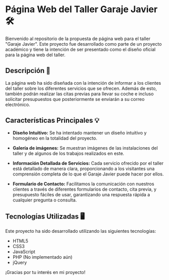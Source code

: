 # Página Web del Taller Garaje Javier 🛠️

Bienvenido al repositorio de la propuesta de página web para el taller "Garaje Javier". Este proyecto fue desarrollado como parte de un proyecto académico y tiene la intención de ser presentado como el diseño oficial para la página web del taller.

## Descripción 🚗

La página web ha sido diseñada con la intención de informar a los clientes del taller sobre los diferentes servicios que se ofrecen. Además de esto, también podrán realizar las citas previas para llevar su coche e incluso solicitar presupuestos que posteriormente se enviarán a su correo electrónico.

## Características Principales 💡

- **Diseño Intuitivo:** Se ha intentado mantener un diseño intuitivo y homogéneo en la totalidad del proyecto.

- **Galería de imágenes:** Se muestran imágenes de las instalaciones del taller y de algunos de los trabajos realizados en este.

- **Información Detallada de Servicios:** Cada servicio ofrecido por el taller está detallado de manera clara, proporcionando a los visitantes una comprensión completa de lo que el Garaje Javier puede hacer por ellos.

- **Formulario de Contacto:** Facilitamos la comunicación con nuestros clientes a través de diferentes formularios de contacto, cita previa, y presupuesto fáciles de usar, garantizando una respuesta rápida a cualquier pregunta o consulta.

## Tecnologías Utilizadas 🖥️

Este proyecto ha sido desarrollado utilizando las siguientes tecnologías:

- HTML5
- CSS3
- JavaScript
- PHP (No implementado aún)
- jQuery

¡Gracias por tu interés en mi proyecto!
